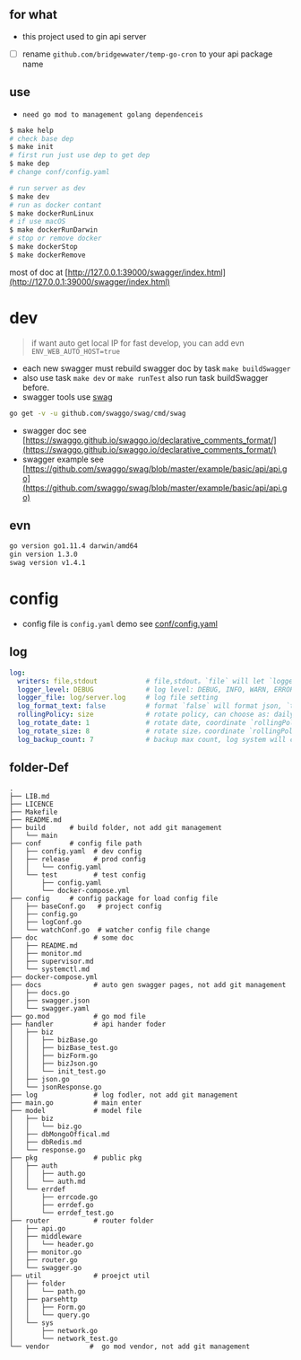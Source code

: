 ## for what

- this project used to gin api server
- [ ] rename `github.com/bridgewwater/temp-go-cron` to your api package name

## use

- `need go mod to management golang dependenceis`

```sh
$ make help
# check base dep
$ make init
# first run just use dep to get dep
$ make dep
# change conf/config.yaml

# run server as dev
$ make dev
# run as docker contant
$ make dockerRunLinux
# if use macOS
$ make dockerRunDarwin
# stop or remove docker
$ make dockerStop
$ make dockerRemove
```

most of doc at [http://127.0.0.1:39000/swagger/index.html](http://127.0.0.1:39000/swagger/index.html)

# dev

> if want auto get local IP for fast develop, you can add evn `ENV_WEB_AUTO_HOST=true`

- each new swagger must rebuild swagger doc by task `make buildSwagger`
- also use task `make dev` or `make runTest` also run task buildSwagger before.
- swagger tools use [swag](https://github.com/swaggo/swag)
```sh
go get -v -u github.com/swaggo/swag/cmd/swag
```

- swagger doc see [https://swaggo.github.io/swaggo.io/declarative_comments_format/](https://swaggo.github.io/swaggo.io/declarative_comments_format/)
- swagger example see [https://github.com/swaggo/swag/blob/master/example/basic/api/api.go](https://github.com/swaggo/swag/blob/master/example/basic/api/api.go)

## evn

```bash
go version go1.11.4 darwin/amd64
gin version 1.3.0
swag version v1.4.1
```

# config

- config file is `config.yaml` demo see [conf/config.yaml](conf/config.yaml)

## log

```yaml
log:
  writers: file,stdout            # file,stdout。`file` will let `logger_file` to file，`stdout` will show at std, most of time use bose
  logger_level: DEBUG             # log level: DEBUG, INFO, WARN, ERROR, FATAL
  logger_file: log/server.log     # log file setting
  log_format_text: false          # format `false` will format json, `true` will show abs
  rollingPolicy: size             # rotate policy, can choose as: daily, size. `daily` store as daily，`size` will save as max
  log_rotate_date: 1              # rotate date, coordinate `rollingPolicy: daily`
  log_rotate_size: 8              # rotate size，coordinate `rollingPolicy: size`
  log_backup_count: 7             # backup max count, log system will compress the log file when log reaches rotate set, this set is max file count
```

## folder-Def

```
.
├── LIB.md
├── LICENCE
├── Makefile
├── README.md
├── build      # build folder, not add git management
│   └── main
├── conf       # config file path
│   ├── config.yaml  # dev config
│   ├── release      # prod config
│   │   └── config.yaml
│   └── test         # test config
│       ├── config.yaml
│       └── docker-compose.yml
├── config     # config package for load config file
│   ├── baseConf.go   # project config
│   ├── config.go
│   ├── logConf.go
│   └── watchConf.go  # watcher config file change
├── doc              # some doc
│   ├── README.md
│   ├── monitor.md
│   ├── supervisor.md
│   └── systemctl.md
├── docker-compose.yml
├── docs             # auto gen swagger pages, not add git management
│   ├── docs.go
│   ├── swagger.json
│   └── swagger.yaml
├── go.mod           # go mod file
├── handler          # api hander foder
│   ├── biz
│   │   ├── bizBase.go
│   │   ├── bizBase_test.go
│   │   ├── bizForm.go
│   │   ├── bizJson.go
│   │   └── init_test.go
│   ├── json.go
│   └── jsonResponse.go
├── log              # log fodler, not add git management 
├── main.go          # main enter
├── model            # model file
│   ├── biz
│   │   └── biz.go
│   ├── dbMongoOffical.md
│   ├── dbRedis.md
│   └── response.go
├── pkg              # public pkg
│   ├── auth
│   │   ├── auth.go
│   │   └── auth.md
│   └── errdef
│       ├── errcode.go
│       ├── errdef.go
│       └── errdef_test.go
├── router           # router folder
│   ├── api.go
│   ├── middleware
│   │   └── header.go
│   ├── monitor.go
│   ├── router.go
│   └── swagger.go
├── util             # proejct util
│   ├── folder
│   │   └── path.go
│   ├── parsehttp
│   │   ├── Form.go
│   │   └── query.go
│   └── sys
│       ├── network.go
│       └── network_test.go
└── vendor          #  go mod vendor, not add git management
```
